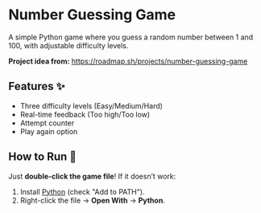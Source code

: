 # Number Guessing Game 

A simple Python game where you guess a random number between 1 and 100, with adjustable difficulty levels.

**Project idea from:** https://roadmap.sh/projects/number-guessing-game

## Features ✨
- Three difficulty levels (Easy/Medium/Hard)
- Real-time feedback (Too high/Too low)
- Attempt counter
- Play again option

## How to Run 🚀  
Just **double-click the game file**! If it doesn’t work:  
1. Install [Python](https://www.python.org/downloads/) (check "Add to PATH").  
2. Right-click the file → **Open With** → **Python**. 

